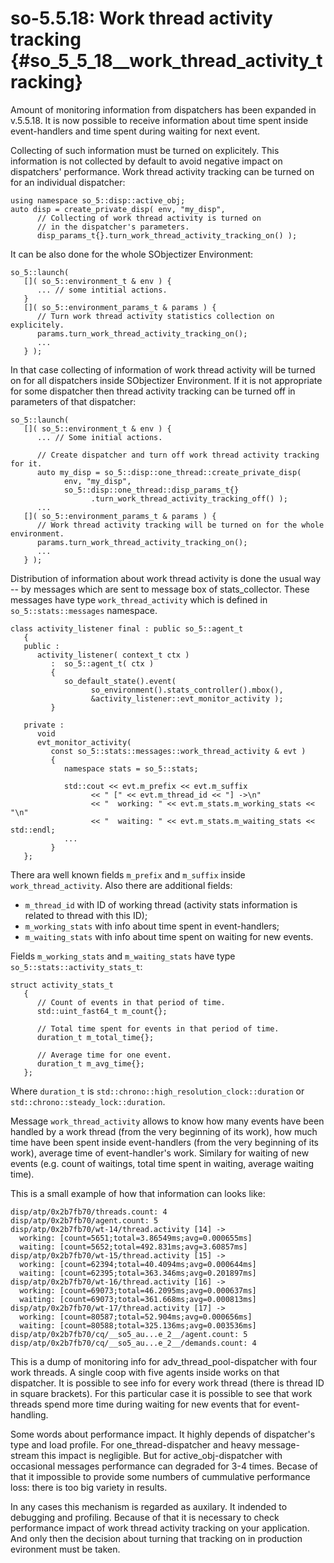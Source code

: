 # so-5.5.18: Work thread activity tracking {#so_5_5_18__work_thread_activity_tracking}

Amount of monitoring information from dispatchers has been expanded in
v.5.5.18. It is now possible to receive information about time spent inside
event-handlers and time spent during waiting for next event.

Collecting of such information must be turned on explicitely. This information
is not collected by default to avoid negative impact on dispatchers'
performance. Work thread activity tracking can be turned on for an individual
dispatcher:

~~~~~{.cpp}
using namespace so_5::disp::active_obj;
auto disp = create_private_disp( env, "my_disp",
      // Collecting of work thread activity is turned on
      // in the dispatcher's parameters.
      disp_params_t{}.turn_work_thread_activity_tracking_on() ); 
~~~~~

It can be also done for the whole SObjectizer Environment:

~~~~~{.cpp}
so_5::launch(
   []( so_5::environment_t & env ) {
      ... // some intitial actions.
   }
   []( so_5::environment_params_t & params ) {
      // Turn work thread activity statistics collection on explicitely.
      params.turn_work_thread_activity_tracking_on();
      ...
   } ); 
~~~~~

In that case collecting of information of work thread activity will be turned
on for all dispatchers inside SObjectizer Environment. If it is not appropriate
for some dispatcher then thread activity tracking can be turned off in
parameters of that dispatcher:

~~~~~{.cpp}
so_5::launch(
   []( so_5::environment_t & env ) {
      ... // Some initial actions.

      // Create dispatcher and turn off work thread activity tracking for it.
      auto my_disp = so_5::disp::one_thread::create_private_disp(
            env, "my_disp",
            so_5::disp::one_thread::disp_params_t{}
                  .turn_work_thread_activity_tracking_off() );
      ...
   []( so_5::environment_params_t & params ) {
      // Work thread activity tracking will be turned on for the whole environment. 
      params.turn_work_thread_activity_tracking_on();
      ...
   } );
~~~~~

Distribution of information about work thread activity is done the usual way --
by messages which are sent to message box of stats_collector. These messages
have type `work_thread_activity` which is defined in `so_5::stats::messages`
namespace.

~~~~~{.cpp}
class activity_listener final : public so_5::agent_t
   {
   public :
      activity_listener( context_t ctx )
         :  so_5::agent_t( ctx )
         {
            so_default_state().event(
                  so_environment().stats_controller().mbox(),
                  &activity_listener::evt_monitor_activity );
         }

   private :
      void
      evt_monitor_activity(
         const so_5::stats::messages::work_thread_activity & evt )
         {
            namespace stats = so_5::stats;

            std::cout << evt.m_prefix << evt.m_suffix
                  << " [" << evt.m_thread_id << "] ->\n"
                  << "  working: " << evt.m_stats.m_working_stats << "\n"
                  << "  waiting: " << evt.m_stats.m_waiting_stats << std::endl;
            ...
         }
   }; 
~~~~~

There ara well known fields `m_prefix` and `m_suffix` inside
`work_thread_activity`. Also there are additional fields:

* `m_thread_id` with ID of working thread (activity stats information is
  related to thread with this ID);
* `m_working_stats` with info about time spent in event-handlers;
* `m_waiting_stats` with info about time spent on waiting for new events.

Fields `m_working_stats` and `m_waiting_stats` have type
`so_5::stats::activity_stats_t`:

~~~~~{.cpp}
struct activity_stats_t
   {
      // Count of events in that period of time.
      std::uint_fast64_t m_count{};

      // Total time spent for events in that period of time.
      duration_t m_total_time{};

      // Average time for one event.
      duration_t m_avg_time{};
   }; 
~~~~~

Where `duration_t` is `std::chrono::high_resolution_clock::duration` or
`std::chrono::steady_lock::duration`.

Message `work_thread_activity` allows to know how many events have been handled
by a work thread (from the very beginning of its work), how much time have been
spent inside event-handlers (from the very beginning of its work), average time
of event-handler's work. Similary for waiting of new events (e.g. count of
waitings, total time spent in waiting, average waiting time).

This is a small example of how that information can looks like:

~~~~~
disp/atp/0x2b7fb70/threads.count: 4
disp/atp/0x2b7fb70/agent.count: 5
disp/atp/0x2b7fb70/wt-14/thread.activity [14] ->
  working: [count=5651;total=3.86549ms;avg=0.000655ms]
  waiting: [count=5652;total=492.831ms;avg=3.60857ms]
disp/atp/0x2b7fb70/wt-15/thread.activity [15] ->
  working: [count=62394;total=40.4094ms;avg=0.000644ms]
  waiting: [count=62395;total=363.346ms;avg=0.201897ms]
disp/atp/0x2b7fb70/wt-16/thread.activity [16] ->
  working: [count=69073;total=46.2095ms;avg=0.000637ms]
  waiting: [count=69073;total=361.668ms;avg=0.000813ms]
disp/atp/0x2b7fb70/wt-17/thread.activity [17] ->
  working: [count=80587;total=52.904ms;avg=0.000656ms]
  waiting: [count=80588;total=325.136ms;avg=0.003536ms]
disp/atp/0x2b7fb70/cq/__so5_au...e_2__/agent.count: 5
disp/atp/0x2b7fb70/cq/__so5_au...e_2__/demands.count: 4
~~~~~

This is a dump of monitoring info for adv_thread_pool-dispatcher with four work
threads. A single coop with five agents inside works on that dispatcher. It is
possible to see info for every work thread (there is thread ID in square
brackets). For this particular case it is possible to see that work threads
spend more time during waiting for new events that for event-handling.

Some words about performance impact. It highly depends of dispatcher's type and
load profile. For one_thread-dispatcher and heavy message-stream this impact is
negligible. But for active_obj-dispatcher with occasional messages performance
can degraded for 3-4 times. Becase of that it impossible to provide some
numbers of cummulative performance loss: there is too big variety in results.

In any cases this mechanism is regarded as auxilary. It indended to debugging
and profiling. Because of that it is necessary to check performance impact of
work thread activity tracking on your application. And only then the decision
about turning that tracking on in production evironment must be taken.

